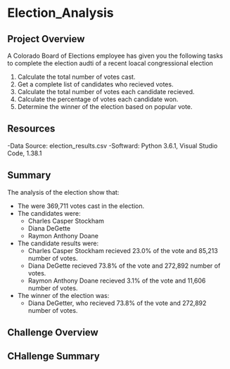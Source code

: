 # Election_Analysis

## Project Overview
A Colorado Board of Elections employee has given you the following tasks to complete the election audti of a recent loacal congressional election

1. Calculate the total number of votes cast.
2. Get a complete list of candidates who recieved votes.
3. Calculate the total number of votes each candidate recieved.
4. Calculate the percentage of votes each candidate won.
5. Determine the winner of the election based on popular vote. 

## Resources
-Data Source: election_results.csv
-Softward: Python 3.6.1, Visual Studio Code, 1.38.1

## Summary
The analysis of the election show that:
- The were 369,711 votes cast in the election.
- The candidates were:
    - Charles Casper Stockham
    - Diana DeGette
    - Raymon Anthony Doane
- The candidate results were:
    - Charles Casper Stockham recieved 23.0% of the vote and 85,213 number of votes.
    - Diana DeGette recieved 73.8% of the vote and 272,892 number of votes.
    - Raymon Anthony Doane recieved 3.1% of the vote and 11,606 number of votes.
- The winner of the election was: 
    - Diana DeGetter, who recieved 73.8% of the vote and 272,892 number of votes.
    
## Challenge Overview

## CHallenge Summary
    
   
    
